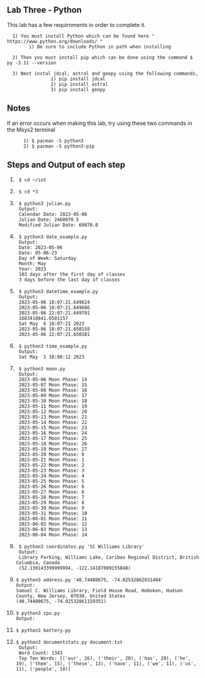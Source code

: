 ## Lab Three - Python


This lab has a few requirnments in order to complete it.

      1) You must install Python which can be found here " https://www.python.org/downloads/ "
            i) Be sure to include Python in path when installing
            
      2) Then you must install pip which can be done using the command $ py -3.11 --version
      
      3) Next instal jdcal, astral and geopy using the following commands,
                    1) pip install jdcal
                    2) pip install astral
                    3) pip install geopy
 ## Notes
 If an error occurs when making this lab, try using these two commands in the Msys2 terminal 
 
          1) $ pacman -S python3
          2) $ pacman -S python3-pip
          
 ## Steps and Output of each step
1)      $ cd ~/iot

2)      $ cd *3

3)      $ python3 julian.py
        Output:
        Calendar Date: 2023-05-06
        Julian Date: 2460070.5
        Modified Julian Date: 60070.0

4)      $ python3 date_example.py
        Output:
        Date: 2023-05-06
        Date: 05-06-23
        Day of Week: Saturday
        Month: May
        Year: 2023
        103 days after the first day of classes
        3 days before the last day of classes
        
5)      $ python3 datetime_example.py
        Output:
        2023-05-06 18:07:21.649624
        2023-05-06 18:07:21.649686
        2023-05-06 22:07:21.649701
        1683410841.6501157
        Sat May  6 18:07:21 2023
        2023-05-06 18:07:21.650158
        2023-05-06 22:07:21.650181

6)      $ python3 time_example.py
        Output:
        Sat May  1 18:08:12 2023
        
8)      $ python3 moon.py
        Output:
        2023-05-06 Moon Phase: 14
        2023-05-07 Moon Phase: 15
        2023-05-08 Moon Phase: 16
        2023-05-09 Moon Phase: 17
        2023-05-10 Moon Phase: 18
        2023-05-11 Moon Phase: 19
        2023-05-12 Moon Phase: 20
        2023-05-13 Moon Phase: 21
        2023-05-14 Moon Phase: 22
        2023-05-15 Moon Phase: 23
        2023-05-16 Moon Phase: 24
        2023-05-17 Moon Phase: 25
        2023-05-18 Moon Phase: 26
        2023-05-19 Moon Phase: 27
        2023-05-20 Moon Phase: 0
        2023-05-21 Moon Phase: 1
        2023-05-22 Moon Phase: 2
        2023-05-23 Moon Phase: 3
        2023-05-24 Moon Phase: 4
        2023-05-25 Moon Phase: 5
        2023-05-26 Moon Phase: 6
        2023-05-27 Moon Phase: 6
        2023-05-28 Moon Phase: 7
        2023-05-29 Moon Phase: 8
        2023-05-30 Moon Phase: 9
        2023-05-31 Moon Phase: 10
        2023-06-01 Moon Phase: 11
        2023-06-02 Moon Phase: 12
        2023-06-03 Moon Phase: 13
        2023-06-04 Moon Phase: 14
        
9)      $ python3 coordinates.py 'SC Williams Library'
        Output:
        Library Parking, Williams Lake, Cariboo Regional District, British Columbia, Canada
        (52.130143399999994, -122.14187089155848)

10)     $ python3 address.py '40.74480675, -74.02532862031404'
        Output:
        Samuel C. Williams Library, Field House Road, Hoboken, Hudson County, New Jersey, 07030, United States
        (40.74480675, -74.02532861159351)
        
11)     $ python3 cpu.py
        Output:
        
        
12)     $ python3 battery.py

13)     $ python3 documentstats.py document.txt
         Output: 
         Word Count: 1343
         Top Ten Words: [('our', 26), ('their', 20), ('has', 20), ('he', 19), ('them', 15), ('these', 13), ('have', 11), ('we', 11), ('us', 11), ('people', 10)]
